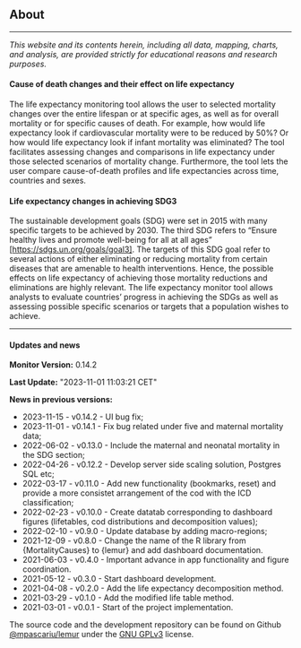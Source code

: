 ## About
---

*This website and its contents herein, including all data, mapping, charts, and analysis, are provided strictly for educational reasons and research purposes.*

#### **Cause of death changes and their effect on life expectancy**
The life expectancy monitoring tool allows the user to selected mortality changes over the entire lifespan or at specific ages, as well as for overall mortality or for specific causes of death. For example, how would life expectancy look if cardiovascular mortality were to be reduced by 50%? Or how would life expectancy look if infant mortality was eliminated? The tool facilitates assessing changes and comparisons in life expectancy under those selected scenarios of mortality change. Furthermore, the tool lets the user compare cause-of-death profiles and life expectancies across time, countries and sexes.

#### **Life expectancy changes in achieving SDG3**
The sustainable development goals (SDG) were set in 2015 with many specific targets to be achieved by 2030. The third SDG refers to “Ensure healthy lives and promote well-being for all at all ages” [https://sdgs.un.org/goals/goal3]. The targets of this SDG goal refer to several actions of either eliminating or reducing mortality from certain diseases that are amenable to health interventions. Hence, the possible effects on life expectancy of achieving those mortality reductions and eliminations are highly relevant. The life expectancy monitor tool allows analysts to evaluate countries’ progress in achieving the SDGs as well as assessing possible specific scenarios or targets that a population wishes to achieve. 

---
#### Updates and news

**Monitor Version:** 0.14.2

**Last Update:** "2023-11-01 11:03:21 CET"

**News in previous versions:**
- 2023-11-15 - v0.14.2 - UI bug fix; 
- 2023-11-01 - v0.14.1 - Fix bug related under five and maternal mortality data; 
- 2022-06-02 - v0.13.0 - Include the maternal and neonatal mortality in the SDG section;
- 2022-04-26 - v0.12.2 - Develop server side scaling solution, Postgres SQL etc;
- 2022-03-17 - v0.11.0 - Add new functionality (bookmarks, reset) and provide a more consistet arrangement of the cod with the ICD classification; 
- 2022-02-23 - v0.10.0 - Create datatab corresponding to dashboard figures (lifetables, cod distributions and decomposition values); 
- 2022-02-10 - v0.9.0 - Update database by adding macro-regions; 
- 2021-12-09 - v0.8.0 - Change the name of the R library from {MortalityCauses} to {lemur} and add dashboard documentation.
- 2021-06-03 - v0.4.0 - Important advance in app functionality and figure coordination.
- 2021-05-12 - v0.3.0 - Start dashboard development.
- 2021-04-08 - v0.2.0 - Add the life expectancy decomposition method.
- 2021-03-29 - v0.1.0 - Add the modified life table method.
- 2021-03-01 - v0.0.1 - Start of the project implementation.


The source code and the development repository can be found on Github [@mpascariu/lemur](https://github.com/mpascariu/lemur) under the [GNU GPLv3](https://github.com/mpascariu/lemur/blob/main/LICENSE) license.